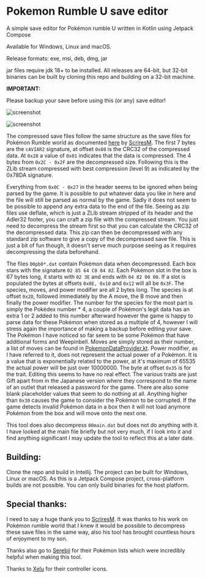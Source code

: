 # Pokemon Rumble U save editor

A simple save editor for Pokémon rumble U written in Kotlin using Jetpack Compose

Available for Windows, Linux and macOS. 

Release formats:
exe, msi, deb, dmg, jar

jar files require jdk 18+ to be installed. All releases are 64-bit, but 32-bit binaries can be built by cloning this
repo and building on a 32-bit machine.

**IMPORTANT:**

Please backup your save before using this (or any) save editor!

![screenshot](https://imgur.com/tDnWM5s.png)

![screenshot](https://imgur.com/f2RqqKo.png)

The compressed save files follow the same structure as the save files for Pokémon Rumble world 
as documented [here](https://gbatemp.net/threads/pokemon-rumble-world-diamonds-p-tool.386526/) by 
[ScriresM](https://github.com/SciresM). The first 7 bytes are the `cAVIAR2` signature, at offset `0x08` is the CRC32 of 
the compressed data. At `0x28` a value of `0x01` indicates that the data is compressed. The 4 bytes from `0x2C - 0x2F` 
are the decompressed size. Following this is the ZLib stream compressed with best compression (level 9) as indicated by
the 0x78DA signature.

Everything from `0x0C - 0x27` in the header seems to be ignored when being parsed by the game. It is possible to put
whatever data you like in here and the file will still be parsed as normal by the game. Sadly it does not seem to be 
possible to append any extra data to the end of the file. Seeing as zip files use deflate, which is just a ZLib stream
stripped of its header and the Adler32 footer, you can craft a zip file with the compressed stream. You just need to
decompress the stream first so that you can calculate the CRC32 of the decompressed data. This zip can then be
decompressed with any standard zip software to give a copy of the decompressed save file. This is just a bit of fun
though, it doesn't serve much purpose seeing as it requires decompressing the data beforehand.

The files `00pb0*.dat` contain Pokémon data when decompressed. Each box stars with the signature `02 85 64 C0 04 82`.
Each Pokémon slot in the box is 67 bytes long, it starts with `02 3E` and ends with `04 82 00 00`. If a slot is
populated the bytes at offsets `0x0E, 0x10` and `0x12` will all be `0x3F`. The species, moves, and power modifier are 
all 2 bytes long. The species is at offset `0x2D`, followed immediately by the A move, the B move and then finally the 
power modifier. The number for the species for the most part is simply the Pokédex number * 4, a couple of Pokémon's 
legit data has an extra 1 or 2 added to this number afterward however the game is happy to parse data for these Pokémon 
when stored as a multiple of 4, however I will stress again the importance of making a backup before editing your save. 
The Pokémon I have noticed so far seem to be some Pokémon that have additional forms and Weepinbell. Moves are simply 
stored as their number, a list of moves can be found in [PokemonDataProvider.kt](src/main/kotlin/data/PokemonDataProvider.kt).
Power modifier, as I have referred to it, does not represent the actual power of a Pokémon. It is a value that is
exponentially related to the power, at it's maximum of 65535 the actual power will be just over 10000000. The byte at
offset `0x35` is for the trait. Editing this seems to have no real effect. The various traits are just Gift apart from
in the Japanese version where they correspond to the name of an outlet that released a password for the game. There are
also some blank placeholder values that seem to do nothing at all. Anything higher than `0x30` causes the game to 
consider the Pokémon to be corrupted. If the game detects invalid Pokémon data in a box then it will not load anymore 
Pokémon from the box and will move onto the next one.

This tool does also decompress `00main.dat` but does not do anything with it. I have looked at the main file briefly
but not very much, if I look into it and find anything significant I may update the tool to reflect this at a later 
date.

## Building:

Clone the repo and build in Intellij. The project can be built for Windows, Linux or macOS. As this is a Jetpack Compose
project, cross-platform builds are not possible. You can only build binaries for the host platform.


## Special thanks:

I need to say a huge thank you to [ScriresM](https://github.com/SciresM). It was thanks to his work on Pokémon rumble
world that I knew it would be possible to decompress these save files in the same way, also his tool has brought
countless hours of enjoyment to my son. 

Thanks also go to [Serebii](https://www.serebii.net/) for their Pokémon lists which were incredibly helpful when making
this tool.

Thanks to [Xelu](https://thoseawesomeguys.com/prompts/) for their controller icons.

